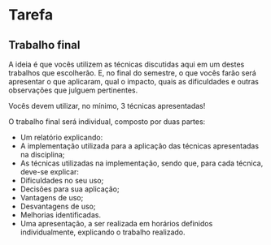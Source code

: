 # Tarefa
## Trabalho final

A ideia é que vocês utilizem as técnicas discutidas aqui em um destes trabalhos que escolherão. E, no final do semestre, o que vocês farão será apresentar o que aplicaram, qual o impacto, quais as dificuldades e outras observações que julguem pertinentes. 

Vocês devem utilizar, no mínimo, 3 técnicas apresentadas!

O trabalho final será individual, composto por duas partes:

- Um relatório explicando:
- A implementação utilizada para a aplicação das técnicas apresentadas na disciplina;
- As técnicas utilizadas na implementação, sendo que, para cada técnica, deve-se explicar:
- Dificuldades no seu uso;
- Decisões para sua aplicação;
- Vantagens de uso;
- Desvantagens de uso;
- Melhorias identificadas.
- Uma apresentação, a ser realizada em horários definidos individualmente, explicando o trabalho realizado.